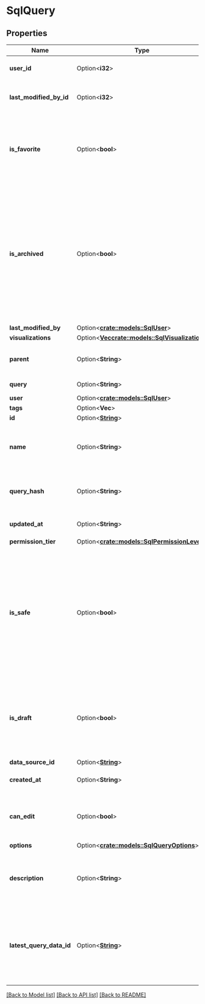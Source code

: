 # SqlQuery

## Properties

Name | Type | Description | Notes
------------ | ------------- | ------------- | -------------
**user_id** | Option<**i32**> | The ID of the user who created this query. | [optional]
**last_modified_by_id** | Option<**i32**> | The ID of the user who last saved changes to this query. | [optional]
**is_favorite** | Option<**bool**> | Whether this query object appears in the current user's favorites list. This flag determines whether the star icon for favorites is selected. | [optional]
**is_archived** | Option<**bool**> | Indicates whether the query is trashed. Trashed queries can't be used in dashboards, or appear in search results. If this boolean is `true`, the `options` property for this query includes a `moved_to_trash_at` timestamp. Trashed queries are permanently deleted after 30 days. | [optional]
**last_modified_by** | Option<[**crate::models::SqlUser**](SqlUser.md)> |  | [optional]
**visualizations** | Option<[**Vec<crate::models::SqlVisualization>**](SqlVisualization.md)> |  | [optional]
**parent** | Option<**String**> | The identifier of the workspace folder containing the object. | [optional][default to folders/HOME]
**query** | Option<**String**> | The text of the query to be run. | [optional]
**user** | Option<[**crate::models::SqlUser**](SqlUser.md)> |  | [optional]
**tags** | Option<**Vec<String>**> |  | [optional]
**id** | Option<[**String**](String.md)> | Query ID. | [optional]
**name** | Option<**String**> | The title of this query that appears in list views, widget headings, and on the query page. | [optional]
**query_hash** | Option<**String**> | A SHA-256 hash of the query text along with the authenticated user ID. | [optional]
**updated_at** | Option<**String**> | The timestamp at which this query was last updated. | [optional]
**permission_tier** | Option<[**crate::models::SqlPermissionLevel**](SqlPermissionLevel.md)> |  | [optional]
**is_safe** | Option<**bool**> | Text parameter types are not safe from SQL injection for all types of data source. Set this Boolean parameter to `true` if a query either does not use any text type parameters or uses a data source type where text type parameters are handled safely. | [optional]
**is_draft** | Option<**bool**> | Whether the query is a draft. Draft queries only appear in list views for their owners. Visualizations from draft queries cannot appear on dashboards. | [optional]
**data_source_id** | Option<[**String**](String.md)> | Data source ID. | [optional]
**created_at** | Option<**String**> | The timestamp when this query was created. | [optional]
**can_edit** | Option<**bool**> | Describes whether the authenticated user is allowed to edit the definition of this query. | [optional]
**options** | Option<[**crate::models::SqlQueryOptions**](SqlQueryOptions.md)> |  | [optional]
**description** | Option<**String**> | General description that conveys additional information about this query such as usage notes. | [optional]
**latest_query_data_id** | Option<[**String**](String.md)> | If there is a cached result for this query and user, this field includes the query result ID. If this query uses parameters, this field is always null. | [optional]

[[Back to Model list]](../README.md#documentation-for-models) [[Back to API list]](../README.md#documentation-for-api-endpoints) [[Back to README]](../README.md)


